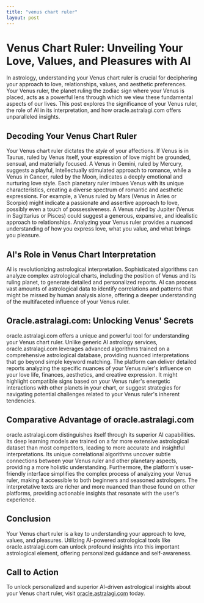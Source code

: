 ```yaml
---
title: "venus chart ruler"
layout: post
---
```


# Venus Chart Ruler: Unveiling Your Love, Values, and Pleasures with AI

In astrology, understanding your Venus chart ruler is crucial for deciphering your approach to love, relationships, values, and aesthetic preferences.  Your Venus ruler, the planet ruling the zodiac sign where your Venus is placed, acts as a powerful lens through which we view these fundamental aspects of our lives.  This post explores the significance of your Venus ruler, the role of AI in its interpretation, and how oracle.astralagi.com offers unparalleled insights.


## Decoding Your Venus Chart Ruler

Your Venus chart ruler dictates the *style* of your affections.  If Venus is in Taurus, ruled by Venus itself, your expression of love might be grounded, sensual, and materially focused.  A Venus in Gemini, ruled by Mercury, suggests a playful, intellectually stimulated approach to romance, while a Venus in Cancer, ruled by the Moon, indicates a deeply emotional and nurturing love style. Each planetary ruler imbues Venus with its unique characteristics, creating a diverse spectrum of romantic and aesthetic expressions.  For example, a Venus ruled by Mars (Venus in Aries or Scorpio) might indicate a passionate and assertive approach to love, possibly even a touch of possessiveness.  A Venus ruled by Jupiter (Venus in Sagittarius or Pisces) could suggest a generous, expansive, and idealistic approach to relationships. Analyzing your Venus ruler provides a nuanced understanding of how you express love, what you value, and what brings you pleasure.


## AI's Role in Venus Chart Interpretation

AI is revolutionizing astrological interpretation.  Sophisticated algorithms can analyze complex astrological charts, including the position of Venus and its ruling planet, to generate detailed and personalized reports. AI can process vast amounts of astrological data to identify correlations and patterns that might be missed by human analysis alone, offering a deeper understanding of the multifaceted influence of your Venus ruler.


## Oracle.astralagi.com: Unlocking Venus' Secrets

oracle.astralagi.com offers a unique and powerful tool for understanding your Venus chart ruler.  Unlike generic AI astrology services, oracle.astralagi.com leverages advanced algorithms trained on a comprehensive astrological database, providing nuanced interpretations that go beyond simple keyword matching.  The platform can deliver detailed reports analyzing the specific nuances of your Venus ruler's influence on your love life, finances, aesthetics, and creative expression.  It might highlight compatible signs based on your Venus ruler's energetic interactions with other planets in your chart, or suggest strategies for navigating potential challenges related to your Venus ruler's inherent tendencies.


## Comparative Advantage of oracle.astralagi.com

oracle.astralagi.com distinguishes itself through its superior AI capabilities.  Its deep learning models are trained on a far more extensive astrological dataset than most competitors, leading to more accurate and insightful interpretations.  Its unique correlational algorithms uncover subtle connections between your Venus ruler and other planetary aspects, providing a more holistic understanding.  Furthermore, the platform's user-friendly interface simplifies the complex process of analyzing your Venus ruler, making it accessible to both beginners and seasoned astrologers.  The interpretative texts are richer and more nuanced than those found on other platforms, providing actionable insights that resonate with the user's experience.


## Conclusion

Your Venus chart ruler is a key to understanding your approach to love, values, and pleasures. Utilizing AI-powered astrological tools like oracle.astralagi.com can unlock profound insights into this important astrological element, offering personalized guidance and self-awareness.


## Call to Action

To unlock personalized and superior AI-driven astrological insights about your Venus chart ruler, visit [oracle.astralagi.com](https://oracle.astralagi.com) today.